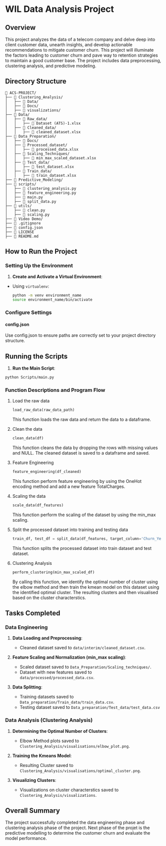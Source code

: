 # WIL Data Analysis Project

## Overview

This project analyzes the data of a telecom company and  delve deep into client customer data, unearth insights, and develop actionable recommendations to mitigate customer churn. This project will illuminate the factors leading to customer churn and pave way to retention strategies to maintain a good customer base. The project includes data preprocessing, clustering analysis, and predictive modeling.

## Directory Structure

```
📁 ACS-PROJECT/
├── 📁 Clustering_Analysis/
│   ├── 📁 Data/
│   ├── 📁 Docs/
│   ├── 📁 visualizations/
├── 📁 Data/
│   ├── 📁 Raw_data/
│   │   ├── 📄 Dataset (ATS)-1.xlsx
│   ├── 📁 Cleaned_data/
│   │   ├── 📄 cleaned_dataset.xlsx
├── 📁 Data_Preparation/
│   ├── 📁 Docs/
│   ├── 📁 Processed_dataset/
│   │   ├── 📄 processed_data.xlsx
│   ├── 📁 Scaling_Techniques/
│   │   ├── 📄 min_max_scaled_dataset.xlsx
│   ├── 📁 Test_data/
│   │   ├── 📄 test_dataset.xlsx
│   ├── 📁 Train_data/
│   │   ├── 📄 train_dataset.xlsx
├── 📁 Predictive_Modeling/
├── 📁 scripts/
│   ├── 📄 clustering_analysis.py
│   ├── 📄 feature_engineering.py
│   ├── 📄 main.py
│   ├── 📄 split_data.py
├── 📁 utils/
│   ├── 📄 clean.py
│   ├── 📄 scaling.py
├── 📁 Video Demo/
├── 📄 .gitignore
├── 📄 config.json
├── 📄 LICENSE
├── 📄 README.md
```

## How to Run the Project

### Setting Up the Environment

1. **Create and Activate a Virtual Environment**:

  - Using `virtualenv`:
    ```bash
    python -m venv environment_name
    source environment_name/bin/activate  
    ```


### Configure Settings

#### **config.json**

Use config.json to ensure paths are correctly set to your project directory structure.


## Running the Scripts

1. **Run the Main Script**:
  ```bash
  python Scripts/main.py
  ```

### Function Descriptions and Program Flow

 1. Load the raw data
    
    ```python 
    load_raw_data(raw_data_path) 
    ```
    This function loads the raw data and return the data to a dataframe.

 2. Clean the data
    ```python 
    clean_data(df)
    ```
    This function cleans the data by dropping the rows with missing values and NULL.
    The cleaned dataset is saved to a dataframe and saved.

 3. Feature Engineering
     ```python 
    feature_engineering(df_cleaned)
     ```
    This function perform feature engineering by using the OneHot encoding method and add a new feature TotalCharges.

 4. Scaling the data
      ```python
    scale_data(df_features)
     ```
    This function perform the scaling of the dataset by using the min_max scaling.

 5. Split the processed dataset into training and testing data
    ```python
    train_df, test_df = split_data(df_features, target_column='Churn_Yes')
     ```
    This function splits the processed dataset into train dataset and test dataset.

 6. Clustering Analysis
    ```python
    perform_clustering(min_max_scaled_df) 
    ```
    By calling this function, we identify the optimal number of cluster using the elbow method and then train the kmean model on this dataset using the identified optimal cluster. The resulting clusters and then visualised based on the cluster characterstics.

## Tasks Completed

### Data Engineering

 1. **Data Loading and Preprocessing**:
     - Cleaned dataset saved to `data/interim/cleaned_dataset.csv`.

 3. **Feature Scaling and Normalization (min_max scaling)**:
      - Scaled dataset saved to `Data_Preparation/Scaling_techniques/`.
      - Dataset with new features saved to `data/processed/processed_data.csv`.

 4. **Data Splitting**:
     - Training datasets saved to `Data_preparation/Train_data/train_data.csv`.
     - Testing  dataset saved to  `Data_preparation/Test_data/test_data.csv` 

### Data Analysis (Clustering Analysis)
 1. **Determining the Optimal Number of Clusters**:
     - Elbow Method plots saved to `Clustering_Analysis/visualisations/elbow_plot.png`.

 2. **Training the Kmeans Model**:
     - Resulting Cluster  saved to `Clustering_Analysis/visualisations/optimal_cluster.png`.

 3. **Visualizing Clusters**:
     - Visualizations on cluster characterstics saved to `Clustering_Analysis/visualizations`.


## Overall Summary

The project successfully completed the data engineering phase and clustering analysis phase of the project. Next phase of the projet is the predictive modelling to determine the customer churn and evaluate the model performance. 